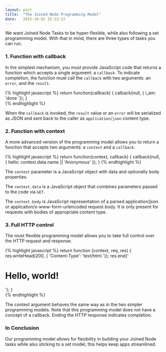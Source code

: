 ```yaml
---
layout: post
title:  "The Joined Node Programming Model"
date:   2015-10-02 15:22:22
---
```


We want Joined Node Tasks to be hyper-flexible, while also following a set programming model. With that in mind, there are three types of tasks you can run.

### 1. Function with callback

In the simplest mechanism, you must provide JavaScript code that returns a function which accepts a single argument: a `callback`. To indicate completion, the function must call the `callback` with two arguments: an `error`, and the `result`.

{% highlight javascript %}
return function(callback) {
    calback(null, { i_am: 'done '});
}        
{% endhighlight %}

When the `callback` is invoked, the `result` value or an `error` will be serialized as JSON and sent back to the caller as `application/json` content type.

### 2. Function with context

A more advanced version of the programming model allows you to return a function that accepts two arguments: a `context` and a `callback`.

{% highlight javascript %}
return function(context, callback) {
    callback(null, { hello: context.data.name || 'Anonymous' });
}
{% endhighlight %}

The `context` parameter is a JavaScript object with data and optionally body properties.

The `context.data` is a JavaScript object that combines parameters passed to the code via `GET`.

The `context.body` is JavaScript representation of a parsed application/json or application/x-www-form-urlencoded request 
body. It is only present for requests with bodies of appropriate content type.

### 3. Full HTTP control

The most flexible programming model allows you to take full control over the HTTP request and response.

{% highlight javascript %}
return function (context, req, res) {
    res.writeHead(200, { 'Content-Type': 'text/html '});
    res.end('<h1>Hello, world!</h1>');
}        
{% endhighlight %}

The context argument behaves the same way as in the two simpler programming models. Note that this programming model does not have a concept of a callback. Ending the HTTP response indicates completion.

### In Conclusion

Our programming model allows for flexibility in building your Joined Node tasks while also sticking to a set model, this helps keep apps streamlined.

